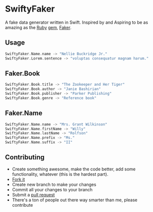 # SwiftyFaker

A fake data generator written in Swift. Inspired by and Aspiring to be as amazing as the [Ruby](https://www.ruby-lang.org/en/) [gem](https://rubygems.org), [Faker](https://github.com/faker-ruby/faker).

## Usage
```swift
SwiftyFaker.Name.name -> "Nellie Buckridge Jr."
SwiftyFaker.Lorem.sentence -> "voluptas consequatur magnam harum."
```

## Faker.Book
```swift
SwiftyFaker.Book.title -> "The Zookeeper and Her Tiger"
SwiftyFaker.Book.author -> "Janie Bashirian"
SwiftyFaker.Book.publisher -> "Parker Publishing"
SwiftyFaker.Book.genre -> "Reference book"
```

## Faker.Name
```swift
SwiftyFaker.Name.name -> "Mrs. Grant Wilkinson"
SwiftyFaker.Name.firstName -> "Willy"
SwiftyFaker.Name.lastName -> "Rolfson"
SwiftyFaker.Name.prefix -> "Ms."
SwiftyFaker.Name.suffix -> "II"
```

## Contributing

* Create something awesome, make the code better, add some functionality,
  whatever (this is the hardest part).
* [Fork it](http://help.github.com/forking/)
* Create new branch to make your changes
* Commit all your changes to your branch
* Submit a [pull request](http://help.github.com/pull-requests/)
* There's a ton of people out there way smarter than me, please contribute
